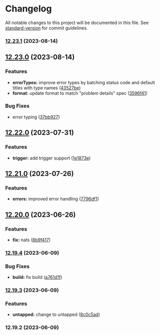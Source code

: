 # Changelog

All notable changes to this project will be documented in this file. See [standard-version](https://github.com/conventional-changelog/standard-version) for commit guidelines.

### [12.23.1](https://github.com/untapped-solutions/baddie/compare/v12.23.0...v12.23.1) (2023-08-14)

## [12.23.0](https://github.com/untapped-solutions/baddie/compare/v12.22.0...v12.23.0) (2023-08-14)


### Features

* **errorTypes:** improve error types by batching status code and default titles with type names ([43527be](https://github.com/untapped-solutions/baddie/commit/43527be8b66d32b8ae745fb83e605814f31a7e0c))
* **format:** update format to match "problem details" spec ([3596f41](https://github.com/untapped-solutions/baddie/commit/3596f417c2cd033f21299b4717d8fd9a7a2e77f5))


### Bug Fixes

* error typing ([37bb927](https://github.com/untapped-solutions/baddie/commit/37bb927935d9db8089f50b11acbf66b9756a2220))

## [12.22.0](https://github.com/untapped-solutions/baddie/compare/v12.21.0...v12.22.0) (2023-07-31)


### Features

* **trigger:** add trigger support ([1e1873e](https://github.com/untapped-solutions/baddie/commit/1e1873e7720f2960ddbee8c20ec6f8c2fe0d0dee))

## [12.21.0](https://github.com/untapped-solutions/baddie/compare/v12.20.0...v12.21.0) (2023-07-26)


### Features

* **errors:** improved error handling ([7796df1](https://github.com/untapped-solutions/baddie/commit/7796df1fa09bfc2a68b09173877ccaee1bcd5520))

## [12.20.0](https://github.com/untapped-solutions/baddie/compare/v12.19.4...v12.20.0) (2023-06-26)


### Features

* **fix:** nats ([8b9f417](https://github.com/untapped-solutions/baddie/commit/8b9f4170a5e8d86ca02e9169ee495a1c16dfc4b0))

### [12.19.4](https://github.com/untapped-solutions/baddie/compare/v12.19.3...v12.19.4) (2023-06-09)


### Bug Fixes

* **build:** fix build ([a761d1f](https://github.com/untapped-solutions/baddie/commit/a761d1f25711d43b639a2d5eca74eafe3068253a))

### [12.19.3](https://github.com/untapped-solutions/baddie/compare/v12.19.2...v12.19.3) (2023-06-09)


### Features

* **untapped:** change to untapped ([8c0c5ad](https://github.com/untapped-solutions/baddie/commit/8c0c5ad6175cf41593af3440fd77bdb86d714db7))

### 12.19.2 (2023-06-09)
